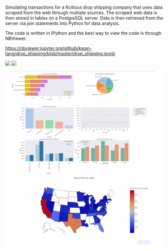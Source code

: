 Simulating transactions for a ficitious drop shipping company that uses data scraped from the web through multiple sources.  The scraped web data is then stored in tables on a PostgreSQL server.  Data is then retrieved from the server via join statements into Python for data analysis.

The code is written in IPython and the best way to view the code is through NBViewer.

https://nbviewer.jupyter.org/github/kwan-tang/drop_shipping/blob/master/drop_shipping.ipynb

<img src="charts.PNG">
<img src="map.PNG">

![](images/charts.PNG)
![](images/map.PNG)